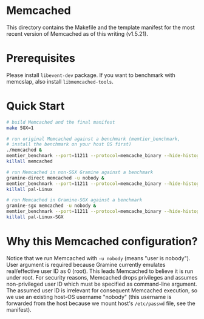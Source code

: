 # Memcached

This directory contains the Makefile and the template manifest for the most
recent version of Memcached as of this writing (v1.5.21).

# Prerequisites

Please install `libevent-dev` package. If you want to benchmark with memcslap,
also install `libmemcached-tools`.

# Quick Start

```sh
# build Memcached and the final manifest
make SGX=1

# run original Memcached against a benchmark (memtier_benchmark,
# install the benchmark on your host OS first)
./memcached &
memtier_benchmark --port=11211 --protocol=memcache_binary --hide-histogram
killall memcached

# run Memcached in non-SGX Gramine against a benchmark
gramine-direct memcached -u nobody &
memtier_benchmark --port=11211 --protocol=memcache_binary --hide-histogram
killall pal-Linux

# run Memcached in Gramine-SGX against a benchmark
gramine-sgx memcached -u nobody &
memtier_benchmark --port=11211 --protocol=memcache_binary --hide-histogram
killall pal-Linux-SGX
```

# Why this Memcached configuration?

Notice that we run Memcached with `-u nobody` (means "user is nobody"). User
argument is required because Gramine currently emulates real/effective user ID
as 0 (root). This leads Memcached to believe it is run under root. For security
reasons, Memcached drops privileges and assumes non-privileged user ID which
must be specified as command-line argument. The assumed user ID is irrelevant
for consequent Memcached execution, so we use an existing host-OS username
"nobody" (this username is forwarded from the host because we mount host's
`/etc/passwd` file, see the manifest).
